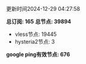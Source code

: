 更新时间2024-12-29 04:27:58

**总订阅: 165**
**总节点: 39894**
- vless节点: 19445
- hysteria2节点: 3

**google ping有效节点: 676**

